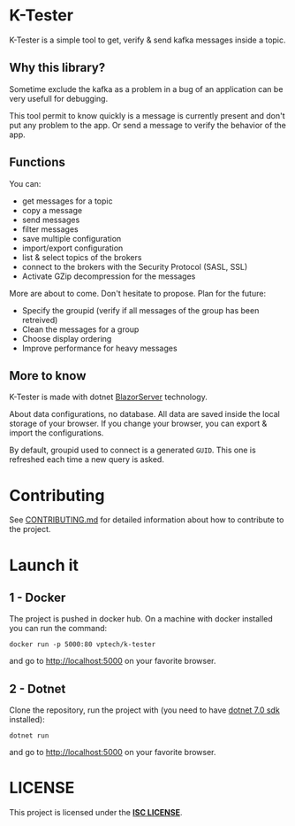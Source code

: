 # K-Tester
K-Tester is a simple tool to get, verify & send kafka messages inside a topic.

## Why this library?
Sometime exclude the kafka as a problem in a bug of an application can be very usefull for debugging.

This tool permit to know quickly is a message is currently present and don't put any problem to the app. Or send a message to verify the behavior of the app.

## Functions
You can:
- get messages for a topic
- copy a message
- send messages
- filter messages
- save multiple configuration
- import/export configuration
- list & select topics of the brokers
- connect to the brokers with the Security Protocol (SASL, SSL)
- Activate GZip decompression for the messages

More are about to come. Don't hesitate to propose.
Plan for the future:
- Specify the groupid (verify if all messages of the group has been retreived)
- Clean the messages for a group
- Choose display ordering
- Improve performance for heavy messages

## More to know
K-Tester is made with dotnet [BlazorServer](https://docs.microsoft.com/en-us/aspnet/core/blazor) technology.

About data configurations, no database. All data are saved inside the local storage of your browser. If you change your browser, you can export & import the configurations.

By default, groupid used to connect is a generated `GUID`. This one is refreshed each time a new query is asked.

# Contributing
See [CONTRIBUTING.md](CONTRIBUTING.md) for detailed information about how to contribute to the project.

# Launch it
## 1 - Docker
The project is pushed in docker hub. On a machine with docker installed you can run the command:
```
docker run -p 5000:80 vptech/k-tester
```
and go to [http://localhost:5000](http://localhost:5000) on your favorite browser.

## 2 - Dotnet
Clone the repository, run the project with (you need to have [dotnet 7.0 sdk](https://dotnet.microsoft.com/download/dotnet) installed):
```
dotnet run
```
and go to [http://localhost:5000](http://localhost:5000) on your favorite browser.

# LICENSE
This project is licensed under the **[ISC LICENSE](LICENSE)**.
